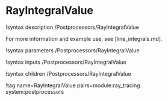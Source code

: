 # RayIntegralValue

!syntax description /Postprocessors/RayIntegralValue

For more information and example use, see [line_integrals.md].

!syntax parameters /Postprocessors/RayIntegralValue

!syntax inputs /Postprocessors/RayIntegralValue

!syntax children /Postprocessors/RayIntegralValue

!tag name=RayIntegralValue pairs=module:ray_tracing system:postprocessors
